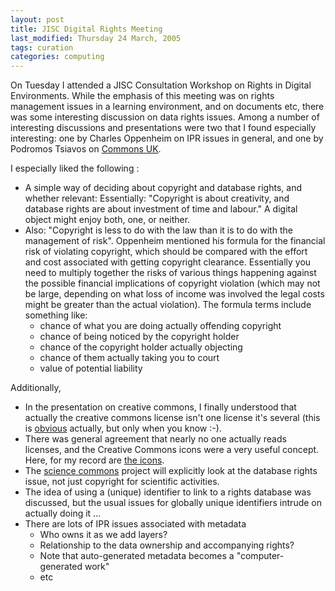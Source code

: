 ```yaml
---
layout: post
title: JISC Digital Rights Meeting
last_modified: Thursday 24 March, 2005
tags: curation
categories: computing
---
```


On Tuesday I attended a JISC Consultation Workshop  on Rights in Digital Environments. While the emphasis of this meeting was on rights management issues in a learning environment, and on documents etc, there was some interesting discussion on data rights issues. Among a number of interesting discussions and presentations were two that I found especially interesting: one by Charles Oppenheim on IPR issues in general, and one by Podromos Tsiavos on [Commons UK](http://creativecommons.org/worldwide/uk/Creative).

I especially liked the following :
* A simple way of deciding about copyright and database rights, and whether relevant: Essentially: "Copyright is about creativity, and database rights 
are about investment of time and labour." A digital object might enjoy both, one, or neither.
* Also: "Copyright is less to do with the law than it is to do with the management of risk". Oppenheim mentioned his formula for the financial risk of violating copyright, which should be compared with the effort and cost associated with getting copyright clearance. Essentially you need to multiply together the risks of various things happening against the possible financial implications of copyright violation (which may not be large, depending on what loss of income was involved the legal costs might be greater than the actual violation). The formula terms include something like:
    * chance of what you are doing actually offending copyright
    * chance of being noticed by the copyright holder
    * chance of the copyright holder actually objecting
    * chance of them actually taking you to court
    * value of potential liability

Additionally, 
* In the presentation on creative commons, I finally understood that actually the creative commons license isn't one license it's several (this is [obvious](http://creativecommons.org/learn/licenses/) actually, but only when you know :-).
* There was general agreement that nearly no one actually reads licenses, and the Creative Commons icons were a very useful concept.
Here, for my record are [the icons](http://creativecommons.org/licenses/).
* The [science commons](http://science.creativecommons.org/) project will explicitly look at the database rights issue, not just copyright for scientific activities.
* The idea of using a (unique) identifier to link to a rights database was discussed, but the usual issues for globally unique identifiers intrude on actually doing it ...
* There are lots of IPR issues associated with metadata 
    * Who owns it as we add layers?
    * Relationship to the data ownership and accompanying rights?
    * Note that auto-generated metadata becomes a "computer-generated work" 
    * etc